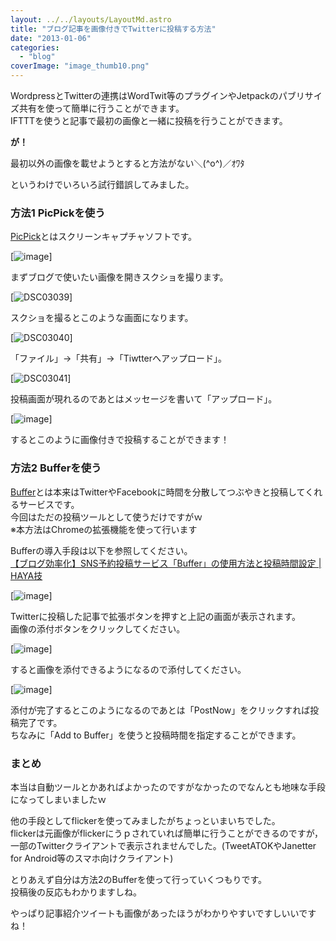 ```yaml
---
layout: ../../layouts/LayoutMd.astro
title: "ブログ記事を画像付きでTwitterに投稿する方法"
date: "2013-01-06"
categories: 
  - "blog"
coverImage: "image_thumb10.png"
---
```


WordpressとTwitterの連携はWordTwit等のプラグインやJetpackのパブリサイズ共有を使って簡単に行うことができます。  
IFTTTを使うと記事で最初の画像と一緒に投稿を行うことができます。

**が！**

最初以外の画像を載せようとすると方法がない＼(^o^)／ｵﾜﾀ

というわけでいろいろ試行錯誤してみました。

### 方法1 PicPickを使う

[PicPick](http://www.picpick.org/en/)とはスクリーンキャプチャソフトです。

[![image](/archive/images/image_thumb9.png "image")]

まずブログで使いたい画像を開きスクショを撮ります。

[![DSC03039](/archive/images/DSC03039_thumb.jpg "DSC03039")]

スクショを撮るとこのような画面になります。

[![DSC03040](/archive/images/DSC03040_thumb.jpg "DSC03040")]

「ファイル」→「共有」→「Tiwtterへアップロード」。

[![DSC03041](/archive/images/DSC03041_thumb.jpg "DSC03041")]

投稿画面が現れるのであとはメッセージを書いて「アップロード」。

[![image](/archive/images/image_thumb10.png "image")]

するとこのように画像付きで投稿することができます！

### 方法2 Bufferを使う

[Buffer](http://bufferapp.com/)とは本来はTwitterやFacebookに時間を分散してつぶやきと投稿してくれるサービスです。  
今回はただの投稿ツールとして使うだけですがｗ  
※本方法はChromeの拡張機能を使って行います

Bufferの導入手段は以下を参照してください。  
[【ブログ効率化】SNS予約投稿サービス「Buffer」の使用方法と投稿時間設定 | HAYA技](http://haya1111.com/sns-buffer/)

[![image](/archive/images/image_thumb11.png "image")]

Twitterに投稿した記事で拡張ボタンを押すと上記の画面が表示されます。  
画像の添付ボタンをクリックしてください。

[![image](/archive/images/image_thumb12.png "image")]

すると画像を添付できるようになるので添付してください。

[![image](/archive/images/image_thumb14.png "image")]

添付が完了するとこのようになるのであとは「PostNow」をクリックすれば投稿完了です。  
ちなみに「Add to Buffer」を使うと投稿時間を指定することができます。

### まとめ

本当は自動ツールとかあればよかったのですがなかったのでなんとも地味な手段になってしまいましたｗ

他の手段としてflickerを使ってみましたがちょっといまいちでした。  
flickerは元画像がflickerにうｐされていれば簡単に行うことができるのですが，一部のTwitterクライアントで表示されませんでした。(TweetATOKやJanetter for Android等のスマホ向けクライアント)

とりあえず自分は方法2のBufferを使って行っていくつもりです。  
投稿後の反応もわかりますしね。

やっぱり記事紹介ツイートも画像があったほうがわかりやすいですしいいですね！
